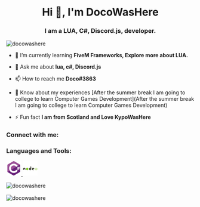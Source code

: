 <h1 align="center">Hi 👋, I'm DocoWasHere</h1>
<h3 align="center">I am a LUA, C#, Discord.js, developer.</h3>

<p align="left"> <img src="https://komarev.com/ghpvc/?username=docowashere&label=Profile%20views&color=0e75b6&style=flat" alt="docowashere" /> </p>

- 🌱 I’m currently learning **FiveM Frameworks, Explore more about LUA.**

- 💬 Ask me about **lua, c#, Discord.js**

- 📫 How to reach me **Doco#3863**

- 📄 Know about my experiences [After the summer break I am going to college to learn Computer Games Development](After the summer break I am going to college to learn Computer Games Development)

- ⚡ Fun fact **I am from Scotland and Love KypoWasHere**

<h3 align="left">Connect with me:</h3>
<p align="left">
</p>

<h3 align="left">Languages and Tools:</h3>
<p align="left"> <a href="https://www.w3schools.com/cs/" target="_blank" rel="noreferrer"> <img src="https://raw.githubusercontent.com/devicons/devicon/master/icons/csharp/csharp-original.svg" alt="csharp" width="40" height="40"/> </a> <a href="https://nodejs.org" target="_blank" rel="noreferrer"> <img src="https://raw.githubusercontent.com/devicons/devicon/master/icons/nodejs/nodejs-original-wordmark.svg" alt="nodejs" width="40" height="40"/> </a> </p>

<p><img align="center" src="https://github-readme-stats.vercel.app/api/top-langs?username=docowashere&show_icons=true&locale=en&layout=compact" alt="docowashere" /></p>

<p><img align="center" src="https://github-readme-streak-stats.herokuapp.com/?user=docowashere&" alt="docowashere" /></p>
